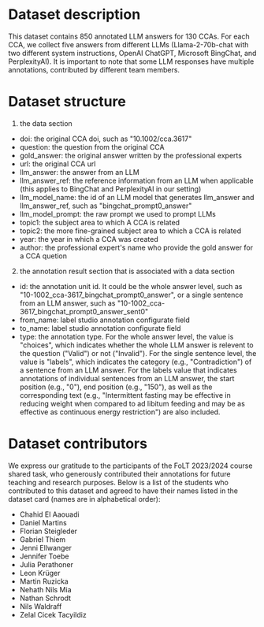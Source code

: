 # Dataset description

This dataset contains 850 annotated LLM answers for 130 CCAs. For each CCA, we collect five answers from different LLMs (Llama-2-70b-chat with two different system instructions, OpenAI ChatGPT, Microsoft BingChat, and PerplexityAI). It is important to note that some LLM responses have multiple annotations, contributed by different team members.

# Dataset structure
1. the data section
- doi: the original CCA doi, such as "10.1002/cca.3617"
- question: the question from the original CCA
- gold_answer: the original answer written by the professional experts
- url: the original CCA url
- llm_answer: the answer from an LLM
- llm_answer_ref: the reference information from an LLM when applicable (this applies to BingChat and PerplexityAI in our setting)
- llm_model_name: the id of an LLM model that generates llm_answer and llm_answer_ref, such as "bingchat_prompt0_answer"
- llm_model_prompt: the raw prompt we used to prompt LLMs
- topic1: the subject area to which A CCA is related
- topic2: the more fine-grained subject area to which a CCA is related
- year: the year in which a CCA was created
- author: the professional expert's name who provide the gold answer for a CCA quetion

2. the annotation result section that is associated with a data section
- id: the annotation unit id. It could be the whole answer level, such as "10-1002_cca-3617_bingchat_prompt0_answer", or a single sentence from an LLM answer, such as "10-1002_cca-3617_bingchat_prompt0_answer_sent0"
- from_name: label studio annotation configurate field 
- to_name: label studio annotation configurate field
- type: the annotation type. For the whole answer level, the value is "choices", which indicates whether the whole LLM answer is relevent to the question ("Valid") or not ("Invalid"). For the single sentence level, the value is "labels", which indicates the category (e.g., "Contradiction") of a sentence from an LLM answer. For the labels value that indicates annotations of individual sentences from an LLM answer, the start position (e.g., "0"), end position (e.g., "150"), as well as the corresponding text (e.g., "Intermittent fasting may be effective in reducing weight when compared to ad libitum feeding and may be as effective as continuous energy restriction") are also included. 
  

  
# Dataset contributors 
We express our gratitude to the participants of the FoLT 2023/2024 course shared task, who generously contributed their annotations for future teaching and research purposes. Below is a list of the students who contributed to this dataset and agreed to have their names listed in the dataset card (names are in alphabetical order):

- Chahid El Aaouadi	
- Daniel Martins	
- Florian Steigleder	
- Gabriel Thiem	
- Jenni Ellwanger	
- Jennifer Toebe	
- Julia Perathoner	
- Leon Krüger	
- Martin Ruzicka	
- Nehath Nils Mia	
- Nathan Schrodt	
- Nils Waldraff	
- Zelal Cicek Tacyildiz	
  
